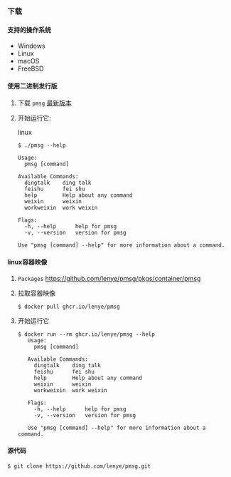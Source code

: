 ### 下载

#### 支持的操作系统

* Windows
* Linux
* macOS
* FreeBSD

#### 使用二进制发行版

1. 下载 `pmsg` [最新版本](https://github.com/lenye/pmsg/releases)

1. 开始运行它:

   linux

   ```shell
   $ ./pmsg --help
   
   Usage:
     pmsg [command]
   
   Available Commands:
     dingtalk    ding talk
     feishu      fei shu
     help        Help about any command
     weixin      weixin        
     workweixin  work weixin
   
   Flags:
     -h, --help      help for pmsg
     -v, --version   version for pmsg
   
   Use "pmsg [command] --help" for more information about a command.
   ```

#### linux容器映像

1. `Packages` https://github.com/lenye/pmsg/pkgs/container/pmsg

1. 拉取容器映像
   ```shell
   $ docker pull ghcr.io/lenye/pmsg
   ```

1. 开始运行它
   ```shell
   $ docker run --rm ghcr.io/lenye/pmsg --help
      Usage:
        pmsg [command]
      
      Available Commands:
        dingtalk    ding talk
        feishu      fei shu
        help        Help about any command
        weixin      weixin
        workweixin  work weixin
      
      Flags:
        -h, --help      help for pmsg
        -v, --version   version for pmsg
      
      Use "pmsg [command] --help" for more information about a command.
   ```

#### 源代码

```shell
$ git clone https://github.com/lenye/pmsg.git
```